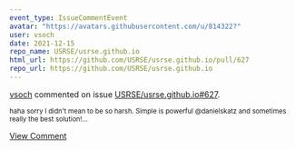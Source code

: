 ```yaml
---
event_type: IssueCommentEvent
avatar: "https://avatars.githubusercontent.com/u/814322?"
user: vsoch
date: 2021-12-15
repo_name: USRSE/usrse.github.io
html_url: https://github.com/USRSE/usrse.github.io/pull/627
repo_url: https://github.com/USRSE/usrse.github.io
---
```


<a href='https://github.com/vsoch' target='_blank'>vsoch</a> commented on issue <a href='https://github.com/USRSE/usrse.github.io/pull/627' target='_blank'>USRSE/usrse.github.io#627</a>.

<small>haha sorry I didn't mean to be so harsh. Simple is powerful @danielskatz and sometimes really the best solution!...</small>

<a href='https://github.com/USRSE/usrse.github.io/pull/627' target='_blank'>View Comment</a>